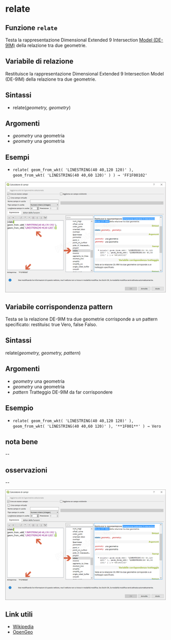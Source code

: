 # relate

## Funzione `relate`

Testa la rappresentazione Dimensional Extended 9 Intersection [Model \(DE-9IM\)](https://en.wikipedia.org/wiki/DE-9IM) della relazione tra due geometrie.

## Variabile di relazione

Restituisce la rappresentazione Dimensional Extended 9 Intersection Model \(DE-9IM\) della relazione tra due geometrie.

## Sintassi

* relate\(_geometry, geometry_\)

## Argomenti

* _geometry_ una geometria
* _geometry_ una geometria

## Esempi

* `relate( geom_from_wkt( 'LINESTRING(40 40,120 120)' ), geom_from_wkt( 'LINESTRING(40 40,60 120)' ) ) → 'FF1F00102'`

![](../../../.gitbook/assets/relate1%20%282%29.png)

## Variabile corrispondenza pattern

Testa se la relazione DE-9IM tra due geometrie corrisponde a un pattern specificato: restituisc true Vero, false Falso.

## Sintassi

relate\(_geometry, geometry, pattern_\)

## Argomenti

* _geometry_ una geometria
* _geometry_ una geometria
* _pattern_ Tratteggio DE-9IM da far corrispondere

## Esempio

* `relate( geom_from_wkt( 'LINESTRING(40 40,120 120)' ), geom_from_wkt( 'LINESTRING(40 40,60 120)' ), '**1F001**' ) → Vero`

## nota bene

--

## osservazioni

--

![](../../../.gitbook/assets/relate1.png)

## Link utili

* [Wikipedia](https://en.wikipedia.org/wiki/DE-9IM)
* [OpenGeo](https://connect.boundlessgeo.com/docs/suite/4.6/dataadmin/pgAdvanced/de9im.html)

